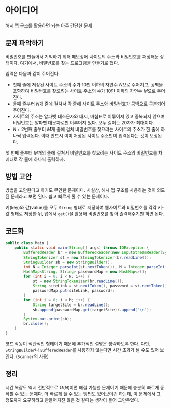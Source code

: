 # 아이디어
해시 맵 구조를 활용하면 되는 아주 간단한 문제

## 문제 파악하기
비밀번호를 만들어서 기억하기 위해 메모장에 사이트의 주소와 비밀번호를 저장해둔 상태이다. 여기에서, 비밀번호를 찾는 프로그램을 만들기로 했다.

입력은 다음과 같이 주어진다.
- 첫째 줄에 저장된 사이트 주소의 수가 10만 이하의 자연수 $N$으로 주어지고, 공백을 포함하여 비밀번호를 찾으려는 사이트 주소의 수가 10만 이하의 자연수 $M$으로 주어진다.
- 둘째 줄부터 $N$개 줄에 걸쳐서 각 줄에 사이트 주소와 비밀번호가 공백으로 구분되어 주어진다.
- 사이트의 주소는 알파벳 대소문자와 대시, 마침표로 이루어져 있고 중복되지 않으며 비밀번호는 알파벳 대문자로만 이루어져 있다. 모두 길이는 20자가 최대이다.
- $N+2$번째 줄부터 $M$개 줄에 걸쳐 비밀번호를 찾으려는 사이트의 주소가 한 줄에 하나씩 입력된다. 이때 반드시 이미 저장된 사이트 주소만이 입력된다는 것이 보장된다.

첫 번째 줄부터 $M$개의 줄에 걸쳐서 비밀번호를 찾으려는 사이트 주소의 비밀번호를 차례대로 각 줄에 하나씩 출력하자.

## 방법 고안
방법을 고안한다고 하기도 무안한 문제이다. 사실상, 해시 맵 구조를 사용하는 것이 의도된 문제라고 보면 된다. 쉽고 빠르게 풀 수 있는 문제이다.

키(key)와 값(value)를 모두 `String` 형태로 저장하여 웹사이트와 비밀번호를 각각 키-값 형태로 저장한 뒤, 맵에서 `get()`을 활용해 비밀번호를 찾아 출력해주기만 하면 된다.

## 코드화
```java
public class Main {
    public static void main(String[] args) throws IOException {
        BufferedReader br = new BufferedReader(new InputStreamReader(System.in));
        StringTokenizer st = new StringTokenizer(br.readLine());
        StringBuilder sb = new StringBuilder();
        int N = Integer.parseInt(st.nextToken()), M = Integer.parseInt(st.nextToken());
        HashMap<String, String> passwordMap = new HashMap<>();
        for (int i = 0; i < N; i++) {
            st = new StringTokenizer(br.readLine());
            String siteLink = st.nextToken(), password = st.nextToken();
            passwordMap.put(siteLink, password);
        }
        for (int i = 0; i < M; i++) {
            String targetSite = br.readLine();
            sb.append(passwordMap.get(targetSite)).append("\n");
        }
        System.out.print(sb);
        br.close();
    }
}
```

코드 작동이 직관적인 형태이기 때문에 추가적인 설명은 생략하도록 한다. 다만, `StringBuilder`나 `BufferedReader`를 사용하지 않는다면 시간 초과가 날 수도 있어 보인다. (`Scanner`의 사용) 

## 정리
시간 복잡도 역시 전반적으로 $O(N)$이면 해결 가능한 문제이기 때문에 충분히 빠르게 동작할 수 있는 문제다. 더 빠르게 풀 수 있는 방법도 있어보이긴 하는데, 이 문제에서 그 정도까지 요구하려고 만들어지진 않은 것 같다는 생각이 들어 그만두었다.
